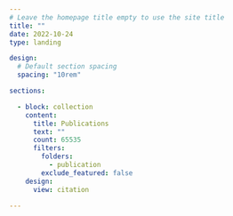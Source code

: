 ```yaml
---
# Leave the homepage title empty to use the site title
title: ""
date: 2022-10-24
type: landing

design:
  # Default section spacing
  spacing: "10rem"

sections:

  - block: collection
    content:
      title: Publications
      text: ""
      count: 65535
      filters:
        folders:
          - publication
        exclude_featured: false
    design:
      view: citation
  
---
```

